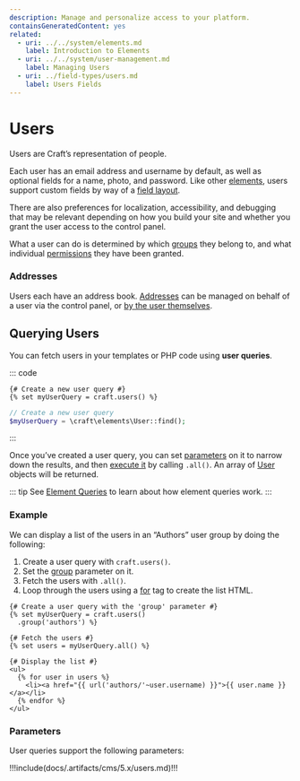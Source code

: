 ```yaml
---
description: Manage and personalize access to your platform.
containsGeneratedContent: yes
related:
  - uri: ../../system/elements.md
    label: Introduction to Elements
  - uri: ../../system/user-management.md
    label: Managing Users
  - uri: ../field-types/users.md
    label: Users Fields
---
```


# Users

Users are Craft’s representation of people.

Each user has an email address and username by default, as well as optional fields for a name, photo, and password. Like other [elements](../../system/elements.md), users support custom fields by way of a [field layout](../../system/fields.md#field-layouts).

There are also preferences for localization, accessibility, and debugging that may be relevant depending on how you build your site and whether you grant the user access to the control panel.

What a user can do is determined by which [groups](../../system/user-management.md#user-groups) they belong to, and what individual [permissions](../../system/user-management.md#permissions) they have been granted.

<See path="../../system/user-management.md" hash="statuses" label="User Statuses" description="Learn about how a user’s status affects their capabilities." />

### Addresses

Users each have an address book. [Addresses](addresses.md) can be managed on behalf of a user via the control panel, or [by the user themselves](addresses.md#managing-addresses).

## Querying Users

You can fetch users in your templates or PHP code using **user queries**.

::: code
```twig
{# Create a new user query #}
{% set myUserQuery = craft.users() %}
```
```php
// Create a new user query
$myUserQuery = \craft\elements\User::find();
```
:::

Once you’ve created a user query, you can set [parameters](#parameters) on it to narrow down the results, and then [execute it](../../system/element-queries.md#executing-element-queries) by calling `.all()`. An array of [User](craft4:craft\elements\User) objects will be returned.

::: tip
See [Element Queries](../../system/element-queries.md) to learn about how element queries work.
:::

### Example

We can display a list of the users in an “Authors” user group by doing the following:

1. Create a user query with `craft.users()`.
2. Set the [group](#group) parameter on it.
3. Fetch the users with `.all()`.
4. Loop through the users using a [for](https://twig.symfony.com/doc/3.x/tags/for.html) tag to create the list HTML.

```twig
{# Create a user query with the 'group' parameter #}
{% set myUserQuery = craft.users()
  .group('authors') %}

{# Fetch the users #}
{% set users = myUserQuery.all() %}

{# Display the list #}
<ul>
  {% for user in users %}
    <li><a href="{{ url('authors/'~user.username) }}">{{ user.name }}</a></li>
  {% endfor %}
</ul>
```

### Parameters

User queries support the following parameters:

<!-- This section of the page is dynamically generated! Changes to the file below may be overwritten by automated tools. -->
!!!include(docs/.artifacts/cms/5.x/users.md)!!!
